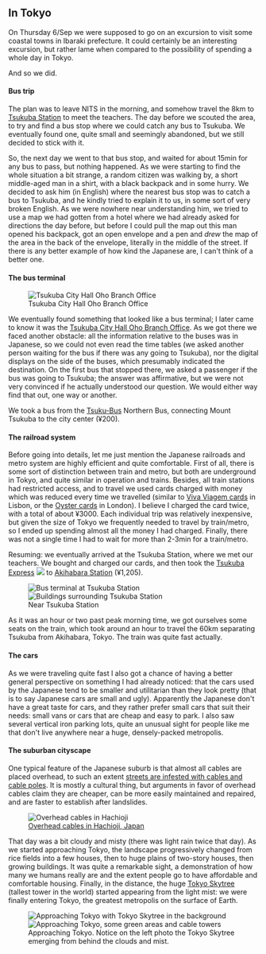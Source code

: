 ## In Tokyo

On Thursday 6/Sep we were supposed to go on an excursion to visit some coastal towns in Ibaraki prefecture. It could certainly be an interesting excursion, but rather lame when compared to the possibility of spending a whole day in Tokyo.

And so we did.

#### Bus trip

The plan was to leave NITS in the morning, and somehow travel the 8km to [Tsukuba Station](https://en.wikipedia.org/wiki/Tsukuba_Station) to meet the teachers. The day before we scouted the area, to try and find a bus stop where we could catch any bus to Tsukuba. We eventually found one, quite small and seemingly abandoned, but we still decided to stick with it.

So, the next day we went to that bus stop, and waited for about 15min for any bus to pass, but nothing happened. As we were starting to find the whole situation a bit strange, a random citizen was walking by, a short middle-aged man in a shirt, with a black backpack and in some hurry. We decided to ask him (in English) where the nearest bus stop was to catch a bus to Tsukuba, and he kindly tried to explain it to us, in some sort of very broken English. As we were nowhere near understanding him, we tried to use a map we had gotten from a hotel where we had already asked for directions the day before, but before I could pull the map out this man opened his backpack, got an open envelope and a pen and *drew* the map of the area in the back of the envelope, literally in the middle of the street. If there is any better example of how kind the Japanese are, I can't think of a better one.

#### The bus terminal

<figure>
    <img class="discrete" src="https://i.imgur.com/c6uEl6w.jpg" alt="Tsukuba City Hall Oho Branch Office">
    <figcaption>Tsukuba City Hall Oho Branch Office</figcaption>
</figure>

We eventually found something that looked like a bus terminal; I later came to know it was the [Tsukuba City Hall Oho Branch Office](https://www.google.com/maps/place/%E3%81%A4%E3%81%8F%E3%81%B0%E5%B8%82+%E5%A4%A7%E7%A9%82%E7%AA%93%E5%8F%A3%E3%82%BB%E3%83%B3%E3%82%BF%E3%83%BC/@36.1359841,140.0808189,17z/data=!4m5!3m4!1s0x6022092250c00001:0x10216d3fcee278be!8m2!3d36.1360714!4d140.0824025?hl=en). As we got there we faced another obstacle: all the information relative to the buses was in Japanese, so we could not even read the time tables (we asked another person waiting for the bus if there was any going to Tsukuba), nor the digital displays on the side of the buses, which presumably indicated the destination. On the first bus that stopped there, we asked a passenger if the bus was going to Tsukuba; the answer was affirmative, but we were not very convinced if he actually understood our question. We would either way find that out, one way or another.

We took a bus from the [Tsuku-Bus]( https://ja.m.wikipedia.org/wiki/%E3%81%A4%E3%81%8F%E3%83%90%E3%82%B9) Northern Bus, connecting Mount Tsukuba to the city center (¥200).

#### The railroad system

Before going into details, let me just mention the Japanese railroads and metro system are highly efficient and quite comfortable. First of all, there is some sort of distinction between train and metro, but both are underground in Tokyo, and quite similar in operation and trains. Besides, all train stations had restricted access, and to travel we used cards charged with money which was reduced every time we travelled (similar to [Viva Viagem cards](https://www.metrolisboa.pt/en/buy/viva-viagem-card/) in Lisbon, or the [Oyster cards](https://tfl.gov.uk/fares/how-to-pay-and-where-to-buy-tickets-and-oyster/pay-as-you-go/oyster-pay-as-you-go) in London). I believe I charged the card twice, with a total of about ¥3000. Each individual trip was relatively inexpensive, but given the size of Tokyo we frequently needed to travel by train/metro, so I ended up spending almost all the money I had charged. Finally, there was not a single time I had to wait for more than 2-3min for a train/metro.

Resuming: we eventually arrived at the Tsukuba Station, where we met our teachers. We bought and charged our cards, and then took the [Tsukuba Express](https://en.wikipedia.org/wiki/Tsukuba_Express) <img src="https://upload.wikimedia.org/wikipedia/commons/7/7b/Tsukuba_Express_mark.svg" class="inline"> to [Akihabara Station](https://en.wikipedia.org/wiki/Akihabara_Station) (¥1,205).

<figure>
    <div class="flex-image-stripe">
        <img src="https://i.imgur.com/5p8L5pv.jpg" alt="Bus terminal at Tsukuba Station">
        <img src="https://i.imgur.com/jB8e4F1.jpg" alt="Buildings surrounding Tsukuba Station">
    </div>
    <figcaption>Near Tsukuba Station</figcaption>
</figure>

As it was an hour or two past peak morning time, we got ourselves some seats on the train, which took around an hour to travel the 60km separating Tsukuba from Akihabara, Tokyo. The train was quite fast actually.

#### The cars

As we were traveling quite fast I also got a chance of having a better general perspective on something I had already noticed: that the cars used by the Japanese tend to be smaller and utilitarian than they look pretty (that is to say Japanese cars are small and ugly). Apparently the Japanese don't have a great taste for cars, and they rather prefer small cars that suit their needs: small vans or cars that are cheap and easy to park. I also saw several vertical iron parking lots, quite an unusual sight for people like me that don't live anywhere near a huge, densely-packed metropolis.

#### The suburban cityscape

One typical feature of the Japanese suburb is that almost all cables are placed overhead, to such an extent [streets are infested with cables and cable poles](https://japantoday.com/category/features/lifestyle/why-does-japan-have-so-many-overhead-power-lines). It is mostly a cultural thing, but arguments in favor of overhead cables claim they are cheaper, can be more easily maintained and repaired, and are faster to establish after landslides.

<figure>
    <img src="https://www.spoon-tamago.com/wp-content/uploads/2015/06/hachioji-electric-cables-2.jpg" alt="Overhead cables in Hachioji">
    <figcaption><a href="https://www.spoon-tamago.com/2015/06/24/chaotic-photographs-of-electric-cables-suspended-over-japanese-streets/">Overhead cables in Hachioji, Japan</a></figcaption>
</figure>

That day was a bit cloudy and misty (there was light rain twice that day). As we started approaching Tokyo, the landscape progressively changed from rice fields into a few houses, then to huge plains of two-story houses, then growing buildings. It was quite a remarkable sight, a demonstration of how many we humans really are and the extent people go to have affordable and comfortable housing. Finally, in the distance, the huge [Tokyo Skytree](https://en.wikipedia.org/wiki/Tokyo_Skytree) (tallest tower in the world) started appearing from the light mist: we were finally entering Tokyo, the greatest metropolis on the surface of Earth.

<figure>
    <div class="flex-image-stripe">
        <img src="https://i.imgur.com/y90tb33.jpg" alt="Approaching Tokyo with Tokyo Skytree in the background">
        <img src="https://i.imgur.com/b9Qdfa5.jpg" alt="Approaching Tokyo, some green areas and cable towers">
    </div>
    <figcaption>Approaching Tokyo. Notice on the left photo the Tokyo Skytree emerging from behind the clouds and mist.</figcaption>
</figure>
